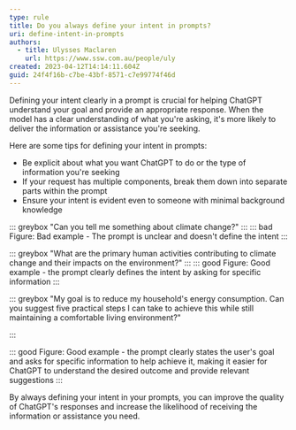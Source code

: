 ```yaml
---
type: rule
title: Do you always define your intent in prompts?
uri: define-intent-in-prompts
authors:
  - title: Ulysses Maclaren
    url: https://www.ssw.com.au/people/uly
created: 2023-04-12T14:14:11.604Z
guid: 24f4f16b-c7be-43bf-8571-c7e99774f46d
---
```

Defining your intent clearly in a prompt is crucial for helping ChatGPT understand your goal and provide an appropriate response. When the model has a clear understanding of what you're asking, it's more likely to deliver the information or assistance you're seeking.

<!--endintro-->

Here are some tips for defining your intent in prompts:

* Be explicit about what you want ChatGPT to do or the type of information you're seeking
* If your request has multiple components, break them down into separate parts within the prompt
* Ensure your intent is evident even to someone with minimal background knowledge

::: greybox
"Can you tell me something about climate change?"
:::
::: bad
Figure: Bad example - The prompt is unclear and doesn't define the intent
:::

::: greybox
"What are the primary human activities contributing to climate change and their impacts on the environment?"
:::
::: good
Figure: Good example - the prompt clearly defines the intent by asking for specific information
:::

::: greybox
"My goal is to reduce my household's energy consumption. Can you suggest five practical steps I can take to achieve this while still maintaining a comfortable living environment?"

:::

::: good
Figure: Good example - the prompt clearly states the user's goal and asks for specific information to help achieve it, making it easier for ChatGPT to understand the desired outcome and provide relevant suggestions
:::



By always defining your intent in your prompts, you can improve the quality of ChatGPT's responses and increase the likelihood of receiving the information or assistance you need.